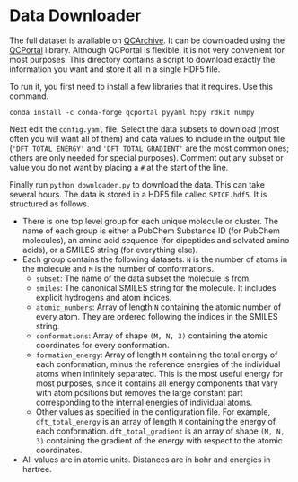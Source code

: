 # Data Downloader

The full dataset is available on [QCArchive](https://qcarchive.molssi.org/).  It can be downloaded using the [QCPortal](https://docs.qcarchive.molssi.org/projects/QCPortal/en/stable/) library.  Although QCPortal is flexible, it is not very convenient for most purposes.  This directory contains a script to download exactly the information you want and store it all in a single HDF5 file.

To run it, you first need to install a few libraries that it requires.  Use this command.

    conda install -c conda-forge qcportal pyyaml h5py rdkit numpy

Next edit the `config.yaml` file.  Select the data subsets to download (most often you will want all of them) and data values to include in the output file (`'DFT TOTAL ENERGY'` and `'DFT TOTAL GRADIENT'` are the most common ones; others are only needed for special purposes).  Comment out any subset or value you do not want by placing a `#` at the start of the line.

Finally run `python downloader.py` to download the data.  This can take several hours.  The data is stored in a HDF5 file called `SPICE.hdf5`.  It is structured as follows.

- There is one top level group for each unique molecule or cluster.  The name of each group is either a PubChem Substance ID (for PubChem molecules), an amino acid sequence (for dipeptides and solvated amino acids), or a SMILES string (for everything else).
- Each group contains the following datasets.  `N` is the number of atoms in the molecule and `M` is the number of conformations.
  - `subset`: The name of the data subset the molecule is from.
  - `smiles`: The canonical SMILES string for the molecule.  It includes explicit hydrogens and atom indices.
  - `atomic_numbers`: Array of length `N` containing the atomic number of every atom.  They are ordered following the indices in the SMILES string.
  - `conformations`: Array of shape `(M, N, 3)` containing the atomic coordinates for every conformation.
  - `formation_energy`: Array of length `M` containing the total energy of each conformation, minus the reference energies of the individual atoms when infinitely separated.  This is the most useful energy for most purposes, since it contains all energy components that vary with atom positions but removes the large constant part corresponding to the internal energies of individual atoms.
  - Other values as specified in the configuration file.  For example, `dft_total_energy` is an array of length `M` containing the energy of each conformation.  `dft_total_gradient` is an array of shape `(M, N, 3)` containing the gradient of the energy with respect to the atomic coordinates.
- All values are in atomic units.  Distances are in bohr and energies in hartree.